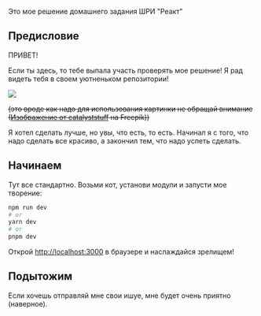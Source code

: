 Это мое решение домашнего задания ШРИ "Реакт"

## Предисловие

ПРИВЕТ!

Если ты здесь, то тебе выпала участь проверять мое решение! Я рад видеть тебя в своем уютненьком репозитории!

<img src="https://img.freepik.com/free-vector/cute-cat-sitting-on-book-stack-cartoon-icon-illustration-animal-education-icon-isolated-flat-cartoon-style_138676-3108.jpg?w=740&t=st=1687765106~exp=1687765706~hmac=f9f763667068cb7c914a95b59aea8750aa4a3d2c8d578111273ede2f6db24cb3">

~~(это вроде как надо для использования картинки не обращай внимание (<a href="https://ru.freepik.com/free-vector/cute-cat-sitting-on-book-stack-cartoon-icon-illustration-animal-education-icon-isolated-flat-cartoon-style_13851657.htm#query=%D0%BA%D0%BE%D1%82%20%D0%B2%20%D0%BE%D1%87%D0%BA%D0%B0%D1%85&position=6&from_view=search&track=ais">Изображение от catalyststuff</a> на Freepik))~~

Я хотел сделать лучше, но увы, что есть, то есть. Начинал я с того, что надо сделать все красиво, а закончил тем, что надо успеть сделать.

## Начинаем

Тут все стандартно. Возьми кот, установи модули и запусти мое творение:

```bash
npm run dev
# or
yarn dev
# or
pnpm dev
```

Открой [http://localhost:3000](http://localhost:3000) в браузере и наслаждайся зрелищем!

## Подытожим

Если хочешь отправляй мне свои ишуе, мне будет очень приятно (наверное).
